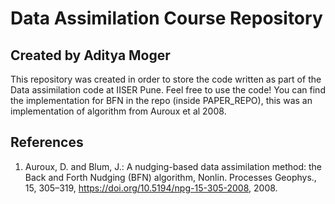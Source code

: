 # Data Assimilation Course Repository
## Created by Aditya Moger

This repository was created in order to store the code written as part of the Data assimilation code at IISER Pune. Feel free to use the code!
You can find the implementation for BFN in the repo (inside PAPER_REPO), this was an implementation of algorithm from Auroux et al 2008.

## References
1.  Auroux, D. and Blum, J.: A nudging-based data assimilation method: the Back and Forth Nudging (BFN) algorithm, Nonlin. Processes Geophys., 15, 305–319, https://doi.org/10.5194/npg-15-305-2008, 2008. 
